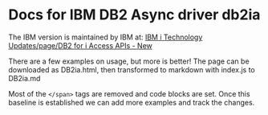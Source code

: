 # Docs for IBM DB2 Async driver db2ia

The IBM version is maintained by IBM at:
[IBM i Technology Updates/page/DB2 for i Access APIs - New](
https://www.ibm.com/developerworks/community/wikis/home?lang=en#!/wiki/IBM%20i%20Technology%20Updates/page/DB2%20for%20i%20Access%20APIs%20-%20New)

There are a few examples on usage, but more is better!  The page can be downloaded as DB2ia.html, then transformed to markdown with index.js to DB2ia.md

Most of the `</span>` tags are removed and code blocks are set. Once this baseline is established we can add more examples and track the changes.
 
